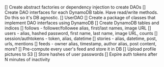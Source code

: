 [] Create abstract factories or dependency injection to create DAOs
[] Create DAO interfaces for each DynamoDB table. Have read/write methods. Do this so it's DB agnostic.
    [] UserDAO
[] Create a package of classes that implement DAO interfaces using DynamoDB
[] Create DynamoDB tables and indices
    [] follows - follower/followee alias, first/last names, image URL
    [] users - alias, hashed password, first name, last name, image URL, counts
    [] session/authtokens - token, alias, datetime
    [] stories - alias, datetime, post, urls, mentions
    [] feeds - owner alias, timestamp, author alias, post content, more?
[] Pre-compute every user's feed and store it in DB 
[] Upload profile pictures to S3
[] Store hashes of user passwords
[] Expire auth tokens after N minutes of inactivity